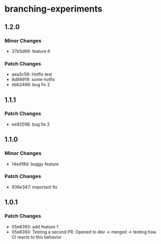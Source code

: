 # branching-experiments

## 1.2.0

### Minor Changes

- 37b5d69: feature 6

### Patch Changes

- aea3c59: Hotfix test
- 8d98919: some hotfix
- ebb2496: bug fix 2

## 1.1.1

### Patch Changes

- ee92598: bug fix 2

## 1.1.0

### Minor Changes

- 14ed18d: buggy feature

### Patch Changes

- 936e347: important fix

## 1.0.1

### Patch Changes

- 05e8393: add feature 1
- 05e8393: Testing a second PR. Opened to dev -> merged -> testing how CI reacts to this behavior
